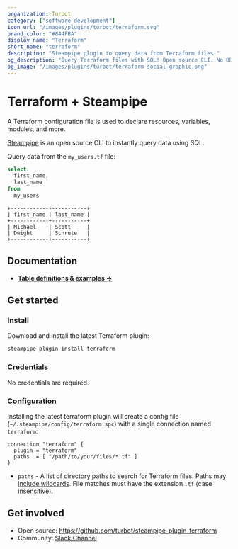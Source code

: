```yaml
---
organization: Turbot
category: ["software development"]
icon_url: "/images/plugins/turbot/terraform.svg"
brand_color: "#844FBA"
display_name: "Terraform"
short_name: "terraform"
description: "Steampipe plugin to query data from Terraform files."
og_description: "Query Terraform files with SQL! Open source CLI. No DB required."
og_image: "/images/plugins/turbot/terraform-social-graphic.png"
---
```


# Terraform + Steampipe

A Terraform configuration file is used to declare resources, variables, modules, and more.

[Steampipe](https://steampipe.io) is an open source CLI to instantly query data using SQL.

Query data from the `my_users.tf` file:

```sql
select
  first_name,
  last_name
from
  my_users
```

```
+------------+-----------+
| first_name | last_name |
+------------+-----------+
| Michael    | Scott     |
| Dwight     | Schrute   |
+------------+-----------+
```

## Documentation

- **[Table definitions & examples →](/plugins/turbot/terraform/tables)**

## Get started

### Install

Download and install the latest Terraform plugin:

```bash
steampipe plugin install terraform
```

### Credentials

No credentials are required.

### Configuration

Installing the latest terraform plugin will create a config file (`~/.steampipe/config/terraform.spc`) with a single connection named `terraform`:

```hcl
connection "terraform" {
  plugin = "terraform"
  paths  = [ "/path/to/your/files/*.tf" ]
}
```

- `paths` - A list of directory paths to search for Terraform files. Paths may [include wildcards](https://pkg.go.dev/path/filepath#Match). File matches must have the extension `.tf` (case insensitive).

## Get involved

- Open source: https://github.com/turbot/steampipe-plugin-terraform
- Community: [Slack Channel](https://join.slack.com/t/steampipe/shared_invite/zt-oij778tv-lYyRTWOTMQYBVAbtPSWs3g)
